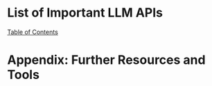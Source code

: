 # List of Important LLM APIs

[Table of Contents](#table-of-contents)

# Appendix: Further Resources and Tools